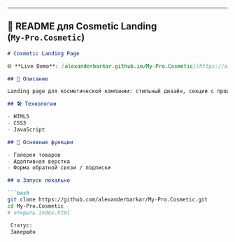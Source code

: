 
---

## 📄 README для **Cosmetic Landing** (`My‑Pro.Cosmetic`)

```md
# Cosmetic Landing Page

🌐 **Live Demo**: [alexanderbarkar.github.io/My-Pro.Cosmetic](https://alexanderbarkar.github.io/My-Pro.Cosmetic/)

## 📌 Описание

Landing page для косметической компании: стильный дизайн, секции с продуктами, отзывами клиентов и контактной информацией.

## 🛠 Технологии

- HTML5  
- CSS3  
- JavaScript

## 🚀 Основные функции

- Галерея товаров  
- Адаптивная верстка  
- Форма обратной связи / подписки

## ⚙️ Запуск локально

```bash
git clone https://github.com/alexanderbarkar/My‑Pro.Cosmetic.git
cd My‑Pro.Cosmetic
# открыть index.html

 Статус:
 Завершён
